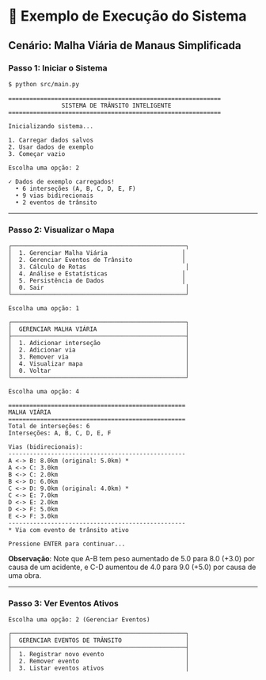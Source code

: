 # 🚀 Exemplo de Execução do Sistema

## Cenário: Malha Viária de Manaus Simplificada

### Passo 1: Iniciar o Sistema

```bash
$ python src/main.py
```

```
============================================================
               SISTEMA DE TRÂNSITO INTELIGENTE
============================================================

Inicializando sistema...

1. Carregar dados salvos
2. Usar dados de exemplo
3. Começar vazio

Escolha uma opção: 2

✓ Dados de exemplo carregados!
  • 6 interseções (A, B, C, D, E, F)
  • 9 vias bidirecionais
  • 2 eventos de trânsito
```

---

### Passo 2: Visualizar o Mapa

```
┌─────────────────────────────────────────────────┐
│  1. Gerenciar Malha Viária                     │
│  2. Gerenciar Eventos de Trânsito              │
│  3. Cálculo de Rotas                            │
│  4. Análise e Estatísticas                     │
│  5. Persistência de Dados                      │
│  0. Sair                                        │
└─────────────────────────────────────────────────┘

Escolha uma opção: 1
```

```
┌─────────────────────────────────────────────────┐
│  GERENCIAR MALHA VIÁRIA                         │
├─────────────────────────────────────────────────┤
│  1. Adicionar interseção                        │
│  2. Adicionar via                               │
│  3. Remover via                                 │
│  4. Visualizar mapa                             │
│  0. Voltar                                      │
└─────────────────────────────────────────────────┘

Escolha uma opção: 4
```

```
==================================================
MALHA VIÁRIA
==================================================
Total de interseções: 6
Interseções: A, B, C, D, E, F

Vias (bidirecionais):
--------------------------------------------------
A <-> B: 8.0km (original: 5.0km) *
A <-> C: 3.0km
B <-> C: 2.0km
B <-> D: 6.0km
C <-> D: 9.0km (original: 4.0km) *
C <-> E: 7.0km
D <-> E: 2.0km
D <-> F: 5.0km
E <-> F: 3.0km
--------------------------------------------------
* Via com evento de trânsito ativo

Pressione ENTER para continuar...
```

**Observação**: Note que A-B tem peso aumentado de 5.0 para 8.0 (+3.0) por causa de um acidente, e C-D aumentou de 4.0 para 9.0 (+5.0) por causa de uma obra.

---

### Passo 3: Ver Eventos Ativos

```
Escolha uma opção: 2 (Gerenciar Eventos)
```

```
┌─────────────────────────────────────────────────┐
│  GERENCIAR EVENTOS DE TRÂNSITO                  │
├─────────────────────────────────────────────────┤
│  1. Registrar novo evento                       │
│  2. Remover evento                              │
│  3. Listar eventos ativos                       │
